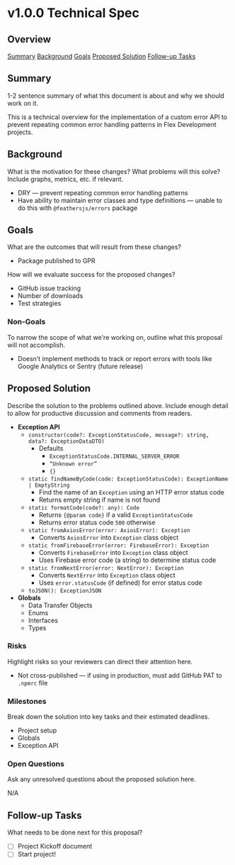 # v1.0.0 Technical Spec

## Overview

[Summary](#summary)
[Background](#background)
[Goals](#goals)
[Proposed Solution](#proposed-solution)
[Follow-up Tasks](#follow-up-tasks)

## Summary

1-2 sentence summary of what this document is about and why we should work on it.

This is a technical overview for the implementation of a custom error API to
prevent repeating common error handling patterns in Flex Development projects.

## Background

What is the motivation for these changes? What problems will this solve? Include
graphs, metrics, etc. if relevant.

- DRY — prevent repeating common error handling patterns
- Have ability to maintain error classes and type definitions — unable to do
  this with `@feathersjs/errors` package

## Goals

What are the outcomes that will result from these changes?

- Package published to GPR

How will we evaluate success for the proposed changes?

- GitHub issue tracking
- Number of downloads
- Test strategies

### Non-Goals

To narrow the scope of what we're working on, outline what this proposal will
not accomplish.

- Doesn’t implement methods to track or report errors with tools like Google
  Analytics or Sentry (future release)

## Proposed Solution

Describe the solution to the problems outlined above. Include enough detail to
allow for productive discussion and comments from readers.

- **Exception API**
  - `constructor(code?: ExceptionStatusCode, message?: string, data?: ExceptionDataDTO)`
    - Defaults
      - `ExceptionStatusCode.INTERNAL_SERVER_ERROR`
      - `“Unknown error”`
      - `{}`
  - `static findNameByCode(code: ExceptionStatusCode): ExceptionName | EmptyString`
    - Find the name of an `Exception` using an HTTP error status code
    - Returns empty string if name is not found
  - `static formatCode(code?: any): Code`
    - Returns `{@param code}` if a valid `ExceptionStatusCode`
    - Returns error status code `500` otherwise
  - `static fromAxiosError(error: AxiosError): Exception`
    - Converts `AxiosError` into `Exception` class object
  - `static fromFirebaseError(error: FirebaseError): Exception`
    - Converts `FirebaseError` into `Exception` class object
    - Uses Firebase error code (a string) to determine status code
  - `static fromNextError(error: NextError): Exception`
    - Converts `NextError` into `Exception` class object
    - Uses `error.statusCode` (if defined) for error status code
  - `toJSON(): ExceptionJSON`
- **Globals**
  - Data Transfer Objects
  - Enums
  - Interfaces
  - Types

### Risks

Highlight risks so your reviewers can direct their attention here.

- Not cross-published — if using in production, must add GitHub PAT to `.npmrc`
  file

### Milestones

Break down the solution into key tasks and their estimated deadlines.

- Project setup
- Globals
- Exception API

### Open Questions

Ask any unresolved questions about the proposed solution here.

N/A

## Follow-up Tasks

What needs to be done next for this proposal?

- [ ] Project Kickoff document
- [ ] Start project!
